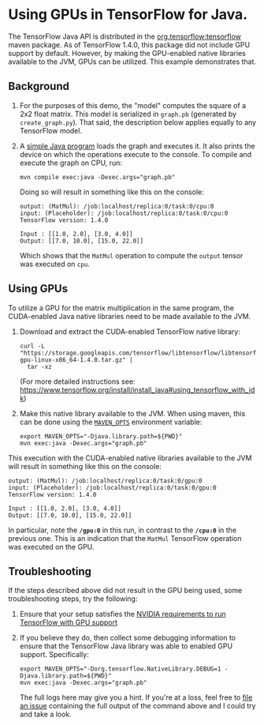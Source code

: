 # Using GPUs in TensorFlow for Java.

The TensorFlow Java API is distributed in the
[org.tensorflow:tensorflow](http://mvnrepository.com/artifact/org.tensorflow/tensorflow)
maven package. As of TensorFlow 1.4.0, this package did not include GPU support
by default. However, by making the GPU-enabled native libraries available
to the JVM, GPUs can be utilized. This example demonstrates that.

## Background

1.  For the purposes of this demo, the "model" computes the square of a 2x2
    float matrix. This model is serialized in `graph.pb` (generated by
    `create_graph.py`).  That said, the description below applies equally
    to any TensorFlow model.

2.  A [simple Java program](src/main/java/HelloTF.java) loads the graph and
    executes it. It also prints the device on which the operations execute to
    the console. To compile and execute the graph on CPU, run:

    ```
    mvn compile exec:java -Dexec.args="graph.pb"
    ```

    Doing so will result in something like this on the console:

    ```
    output: (MatMul): /job:localhost/replica:0/task:0/cpu:0
    input: (Placeholder): /job:localhost/replica:0/task:0/cpu:0
    TensorFlow version: 1.4.0

    Input : [[1.0, 2.0], [3.0, 4.0]]
    Output: [[7.0, 10.0], [15.0, 22.0]]
    ```

    Which shows that the `MatMul` operation to compute the `output` tensor was
    executed on `cpu`.

## Using GPUs

To utilize a GPU for the matrix multiplication in the same program, the
CUDA-enabled Java native libraries need to be made available to the JVM.

1.  Download and extract the CUDA-enabled TensorFlow native library:

    ```
    curl -L "https://storage.googleapis.com/tensorflow/libtensorflow/libtensorflow_jni-gpu-linux-x86_64-1.4.0.tar.gz" |
      tar -xz
    ```

    (For more detailed instructions see:
    https://www.tensorflow.org/install/install_java#using_tensorflow_with_jdk)

2.  Make this native library available to the JVM. When using maven, this can
    be done using the [`MAVEN_OPTS`](https://maven.apache.org/configure.html) environment
    variable:

    ```
    export MAVEN_OPTS="-Djava.library.path=${PWD}"
    mvn exec:java -Dexec.args="graph.pb"
    ```

This execution with the CUDA-enabled native libraries available to the
JVM will result in something like this on the console:

```
output: (MatMul): /job:localhost/replica:0/task:0/gpu:0
input: (Placeholder): /job:localhost/replica:0/task:0/gpu:0
TensorFlow version: 1.4.0

Input : [[1.0, 2.0], [3.0, 4.0]]
Output: [[7.0, 10.0], [15.0, 22.0]]
```

In particular, note the **`/gpu:0`** in this run, in contrast to the
**`/cpu:0`** in the previous one. This is an indication that the `MatMul`
TensorFlow operation was executed on the GPU.

## Troubleshooting

If the steps described above did not result in the GPU being used, some
troubleshooting steps, try the following:

1.  Ensure that your setup satisfies the
    [NVIDIA requirements to run TensorFlow with GPU support](https://www.tensorflow.org/install/install_linux#nvidia_requirements_to_run_tensorflow_with_gpu_support)

2.  If you believe they do, then collect some debugging information to ensure
    that the TensorFlow Java library was able to enabled GPU support.
    Specifically:

    ```
    export MAVEN_OPTS="-Dorg.tensorflow.NativeLibrary.DEBUG=1 -Djava.library.path=${PWD}"
    mvn exec:java -Dexec.args="graph.pb"
    ```

    The full logs here may give you a hint. If you're at a loss, feel free to
    [file an issue](https://github.com/asimshankar/java-tensorflow/issues)
    containing the full output of the command above and I could try and take a
    look.
